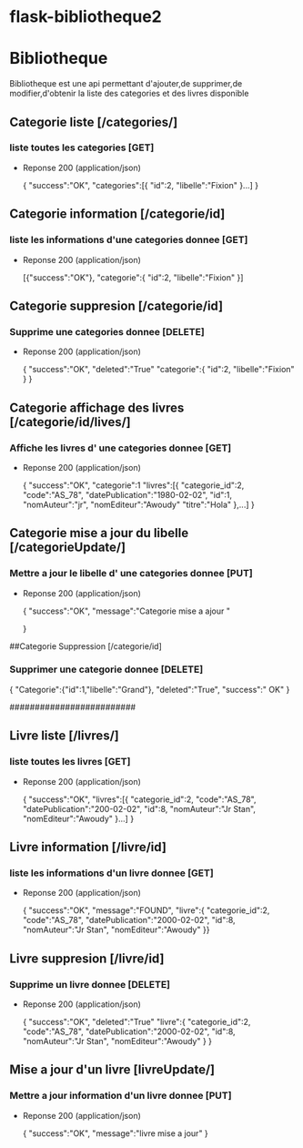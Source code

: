 # flask-bibliotheque2



# Bibliotheque

Bibliotheque est une api permettant d'ajouter,de supprimer,de modifier,d'obtenir la liste des categories et des livres disponible

## Categorie liste [/categories/]

### liste toutes les categories [GET]

+ Reponse 200 (application/json)

    {
    "success":"OK",
    "categories":[{
        "id":2,
        "libelle":"Fixion"
    }...]
    }

##  Categorie information [/categorie/id]

### liste  les informations d'une  categories donnee [GET]

+ Reponse 200 (application/json)

    [{"success":"OK"},
    "categorie":{
        "id":2,
        "libelle":"Fixion"
    }]



##  Categorie suppresion [/categorie/id]

### Supprime  une  categories donnee [DELETE]

+ Reponse 200 (application/json)

    {
    "success":"OK",
    "deleted":"True"
    "categorie":{
        "id":2,
        "libelle":"Fixion"
    }
    }


    
##  Categorie affichage des livres [/categorie/id/lives/]

### Affiche les livres d' une  categories donnee [GET]

+ Reponse 200 (application/json)

    {
    "success":"OK",
    "categorie":1
    "livres":[{
        "categorie_id":2,
        "code":"AS_78",
        "datePublication":"1980-02-02",
        "id":1,
        "nomAuteur":"jr",
        "nomEditeur":"Awoudy"
        "titre":"Hola"
    },...]
    }

##  Categorie mise a jour du libelle [/categorieUpdate/]

### Mettre a jour le libelle d' une  categories donnee [PUT]

+ Reponse 200 (application/json)

    {
        "success":"OK",
        "message":"Categorie mise a ajour "

    }

##Categorie Suppression [/categorie/id]

### Supprimer une categorie donnee [DELETE]
{
    "Categorie":{"id":1,"libelle":"Grand"},
    "deleted":"True",
    "success":" OK"
}



#########################


## Livre liste [/livres/]

### liste toutes les livres [GET]

+ Reponse 200 (application/json)

    {
    "success":"OK",
    "livres":[{
        "categorie_id":2,
        "code":"AS_78",
        "datePublication":"200-02-02",
        "id":8,
        "nomAuteur":"Jr Stan",
        "nomEditeur":"Awoudy"
    }...]
    }

##  Livre information [/livre/id]

### liste  les informations d'un  livre donnee [GET]

+ Reponse 200 (application/json)

    {
    "success":"OK",
    "message":"FOUND",
    "livre":{
        "categorie_id":2,
        "code":"AS_78",
        "datePublication":"2000-02-02",
        "id":8,
        "nomAuteur":"Jr Stan",
        "nomEditeur":"Awoudy"
    }}



##  Livre suppresion [/livre/id]

### Supprime  un livre donnee [DELETE]

+ Reponse 200 (application/json)

    {
    "success":"OK",
    "deleted":"True"
    "livre":{
        "categorie_id":2,
        "code":"AS_78",
        "datePublication":"2000-02-02",
        "id":8,
        "nomAuteur":"Jr Stan",
        "nomEditeur":"Awoudy"
    }
    }


    
##  Mise a jour d'un livre [livreUpdate/]

### Mettre a jour information d'un livre donnee [PUT]


+ Reponse 200 (application/json)

    {
    "success":"OK",
    "message":"livre mise a jour"
    }



